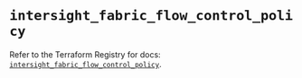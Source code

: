 # `intersight_fabric_flow_control_policy`

Refer to the Terraform Registry for docs: [`intersight_fabric_flow_control_policy`](https://registry.terraform.io/providers/ciscodevnet/intersight/1.0.71/docs/resources/fabric_flow_control_policy).
